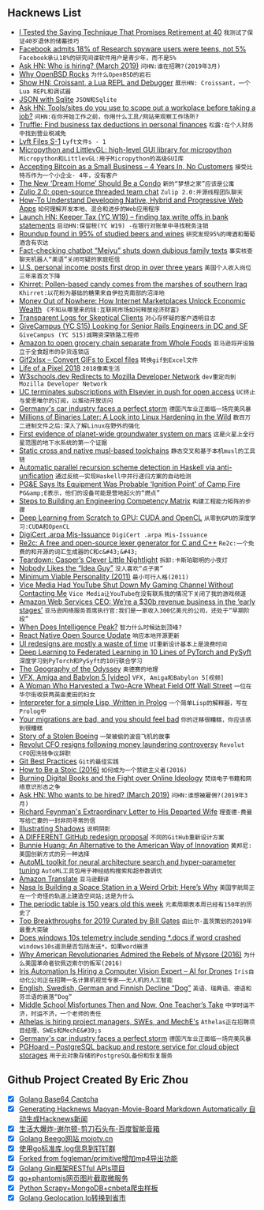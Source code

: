 ## Hacknews List


- [I Tested the Saving Technique That Promises Retirement at 40](https://www.vice.com/en_us/article/gya8bx/i-tested-the-saving-technique-that-promises-retirement-at-40)  `我测试了保证40岁退休的储蓄技巧`
- [Facebook admits 18% of Research spyware users were teens, not 5%](https://techcrunch.com/2019/02/28/facebook-research-teens/)  `Facebook承认18%的研究间谍软件用户是青少年，而不是5%`
- [Ask HN: Who is hiring? (March 2019)](item?id=19281834)  `问HN:谁在招聘?(2019年3月)`
- [Why OpenBSD Rocks](https://why-openbsd.rocks/fact/)  `为什么OpenBSD的岩石`
- [Show HN: Croissant, a Lua REPL and Debugger](https://github.com/giann/croissant)  `展示HN: Croissant，一个Lua REPL和调试器`
- [JSON with Sqlite](https://www.sqlite.org/json1.html)  `JSON和Sqlite`
- [Ask HN: Tools/sites do you use to scope out a workplace before taking a job?](item?id=19280341)  `问HN:在你开始工作之前，你用什么工具/网站来观察工作场所?`
- [Truffle: Find business tax deductions in personal finances](https://www.gotruffle.com/)  `松露:在个人财务中找到营业税减免`
- [Lyft Files S-1](https://www.sec.gov/Archives/edgar/data/1759509/000119312519059849/d633517ds1.htm)  `Lyft文件s - 1`
- [Micropython and LittlevGL: high-level GUI library for micropython](https://blog.littlevgl.com/2019-02-20/micropython-bindings)  `Micropython和LittlevGL:用于Micropython的高级GUI库`
- [Accepting Bitcoin as a Small Business – 4 Years In, No Customers](https://seymour-locksmiths.co.uk/bitcoin-locksmith/)  `接受比特币作为一个小企业- 4年，没有客户`
- [The New ‘Dream Home’ Should Be a Condo](https://www.nytimes.com/interactive/2019/03/01/opinion/dream-home-condo-cloverdale.html)  `新的“梦想之家”应该是公寓`
- [Zulip 2.0: open-source threaded team chat](https://blog.zulip.org/2019/03/01/zulip-2-0-released/)  `Zulip 2.0:开源线程团队聊天`
- [How-To Understand Developing Native, Hybrid and Progressive Web Apps](https://creatorsneverdie.com/blog/item?q=the-cost-of-developing-native-hyrbid-progressive-web-apps)  `如何理解开发本地、混合和进步的Web应用程序`
- [Launch HN: Keeper Tax (YC W19) – finding tax write offs in bank statements](item?id=19283990)  `启动HN:保留税(YC W19) -在银行对账单中寻找税务注销`
- [Roundup found in 95% of studied beers and wines](https://bigthink.com/surprising-science/roundup-beer-wine)  `研究发现95%的啤酒和葡萄酒含有农达`
- [Fact-checking chatbot “Meiyu” shuts down dubious family texts](https://www.wsj.com/articles/know-it-all-robot-shuts-down-dubious-family-texts-11551370040)  `事实核查聊天机器人“美语”关闭可疑的家庭短信`
- [U.S. personal income posts first drop in over three years](https://www.reuters.com/article/us-usa-economy-spenidng/u-s-personal-income-posts-first-drop-in-over-three-years-idUSKCN1QI4P7)  `美国个人收入岗位三年来首次下降`
- [Khirret: Pollen-based candy comes from the marshes of southern Iraq](https://www.atlasobscura.com/foods/khirret-iraqi-marsh-pollen-candy)  `Khirret:以花粉为基础的糖果来自伊拉克南部的沼泽地`
- [Money Out of Nowhere: How Internet Marketplaces Unlock Economic Wealth](http://abovethecrowd.com/2019/02/27/money-out-of-nowhere-how-internet-marketplaces-unlock-economic-wealth/)  `《不知从哪里来的钱:互联网市场如何释放经济财富》`
- [Transparent Logs for Skeptical Clients](https://research.swtch.com/tlog)  `对心存怀疑的客户透明日志`
- [GiveCampus (YC S15) Looking for Senior Rails Engineers in DC and SF](https://www.givecampus.com/careers#engineering)  `GiveCampus (YC S15)诚聘资深铁路工程师`
- [Amazon to open grocery chain separate from Whole Foods](https://techcrunch.com/2019/03/01/wsj-amazon-to-open-new-u-s-grocery-chain-separate-from-whole-foods)  `亚马逊将开设独立于全食超市的杂货连锁店`
- [Gif2xlsx – Convert GIFs to Excel files](https://github.com/pugwonk/gif2xlsx/blob/master/README.md)  `转换gif到Excel文件`
- [Life of a Pixel 2018](https://docs.google.com/presentation/d/1boPxbgNrTU0ddsc144rcXayGA_WF53k96imRH8Mp34Y/edit#slide=id.p)  `2018像素生活`
- [W3schools.dev Redirects to Mozilla Developer Network](http://w3schools.dev)  `dev重定向到Mozilla Developer Network`
- [UC terminates subscriptions with Elsevier in push for open access](https://www.universityofcalifornia.edu/press-room/uc-terminates-subscriptions-worlds-largest-scientific-publisher-push-open-access-publicly)  `UC终止与爱思唯尔的订阅，以推动开放访问`
- [Germany&#39;s car industry faces a perfect storm](https://www.handelsblatt.com/today/companies/automotive-crisis-germanys-car-industry-faces-a-perfect-storm/24026414.html)  `德国汽车业正面临一场完美风暴`
- [Millions of Binaries Later: A Look into Linux Hardening in the Wild](https://capsule8.com/blog/millions-of-binaries-later-a-look-into-linux-hardening-in-the-wild/)  `数百万二进制文件之后:深入了解Linux在野外的强化`
- [First evidence of planet-wide groundwater system on mars](http://www.esa.int/Our_Activities/Space_Science/Mars_Express/First_evidence_of_planet-wide_groundwater_system_on_Mars)  `这是火星上全行星范围的地下水系统的第一个证据`
- [Static cross and native musl-based toolchains](http://musl.cc/)  `静态交叉和基于本机musl的工具链`
- [Automatic parallel recursion scheme detection in Haskell via anti-unification](https://research-repository.st-andrews.ac.uk/bitstream/handle/10023/15729/Barwell_2017_FGCS_ParallelFunctionalPearls_AAM.pdf?sequence=1&amp;isAllowed=y)  `通过反统一实现Haskell中并行递归方案的自动检测`
- [PG&amp;E Says Its Equipment Was Probable ‘Ignition Point’ of Camp Fire](https://www.wsj.com/articles/pg-e-records-10-5-billion-charge-related-to-camp-fire-11551363969)  `PG&amp;E表示，他们的设备可能是营地起火的“燃点”`
- [Steps to Building an Engineering Competency Matrix](https://circleci.com/blog/7-steps-to-building-an-engineering-competency-matrix/)  `构建工程能力矩阵的步骤`
- [Deep Learning from Scratch to GPU: CUDA and OpenCL](https://dragan.rocks/articles/19/Deep-Learning-in-Clojure-From-Scratch-to-GPU-6-CUDA-and-OpenCL)  `从零到GPU的深度学习:CUDA和OpenCL`
- [DigiCert .arpa Mis-Issuance](https://groups.google.com/forum/#!topic/mozilla.dev.security.policy/JFwqZx7RLL0)  `DigiCert .arpa Mis-Issuance`
- [Re2c: A free and open-source lexer generator for C and C&#43;&#43;](http://re2c.org/)  `Re2c:一个免费的和开源的词汇生成器的C和c&#43;&#43;`
- [Teardown: Casper’s Clever Little Nightlight](https://blog.bolt.io/casper-glow-e4f8819376d7)  `拆卸:卡斯珀聪明的小夜灯`
- [Nobody Likes the “Idea Guy”](https://www.riskology.co/idea-guy/)  `没人喜欢“点子男”`
- [Minimum Viable Personality (2011)](https://avc.com/2011/09/minimum-viable-personality/)  `最小可行人格(2011)`
- [Vice Media Had YouTube Shut Down My Gaming Channel Without Contacting Me](https://medium.com/@anthonyheddings/vice-media-had-youtube-shut-down-my-gaming-channel-without-even-contacting-me-4298d13da841)  `Vice Media让YouTube在没有联系我的情况下关闭了我的游戏频道`
- [Amazon Web Services CEO: We’re a $30b revenue business in the ‘early stages’](https://www.cnbc.com/2019/02/28/amazon-cloud-ceo-we-have-a-30-billion-run-rate-in-our-early-stages.html)  `亚马逊网络服务首席执行官:我们是一家收入300亿美元的公司，还处于“早期阶段”`
- [When Does Intelligence Peak?](https://blogs.scientificamerican.com/beautiful-minds/when-does-intelligence-peak/)  `智力什么时候达到顶峰?`
- [React Native Open Source Update](https://facebook.github.io/react-native/blog/2019/03/01/react-native-open-source-update)  `响应本地开源更新`
- [UI redesigns are mostly a waste of time](https://debugandrelease.blogspot.com/2019/03/ui-redesigns-are-mostly-waste-of-time.html)  `UI重新设计基本上是浪费时间`
- [Deep Learning to Federated Learning in 10 Lines of PyTorch and PySyft](https://blog.openmined.org/upgrade-to-federated-learning-in-10-lines/)  `深度学习到PyTorch和PySyft的10行联合学习`
- [The Geography of the Odyssey](https://www.laphamsquarterly.org/roundtable/geography-odyssey)  `奥德赛的地理`
- [VFX, Amiga and Babylon 5 [video]](https://www.youtube.com/watch?v=Xn3UraChY0c&amp;feature=youtu.be)  `VFX, Amiga和Babylon 5[视频]`
- [A Woman Who Harvested a Two-Acre Wheat Field Off Wall Street](https://www.nytimes.com/2018/06/14/t-magazine/agnes-denes-art.html)  `一位在华尔街收获两英亩麦田的妇女`
- [Interpreter for a simple Lisp, Written in Prolog](https://github.com/triska/lisprolog)  `一个简单Lisp的解释器，写在Prolog中`
- [Your migrations are bad, and you should feel bad](https://djrobstep.com/talks/your-migrations-are-bad-and-you-should-feel-bad)  `你的迁移很糟糕，你应该感到很糟糕`
- [Story of a Stolen Boeing](https://en.wikipedia.org/wiki/2003_Angola_727_disappearance)  `一架被偷的波音飞机的故事`
- [Revolut CFO resigns following money laundering controversy](https://techcrunch.com/2019/03/01/revolut-cfo-peter-ohiggins-resigns/)  `Revolut CFO因洗钱争议辞职`
- [Git Best Practices](https://programmerfriend.com/index.php/2019/03/01/git-best-practices/)  `Git的最佳实践`
- [How to Be a Stoic (2016)](https://www.newyorker.com/magazine/2016/12/19/how-to-be-a-stoic)  `如何成为一个禁欲主义者(2016)`
- [Burning Digital Books and the Fight over Online Ideology](https://www.nicholasjrobinson.com/blog/culture-2-0/burning-digital-books-and-the-fight-over-online-ideology)  `焚烧电子书籍和网络意识形态之争`
- [Ask HN: Who wants to be hired? (March 2019)](item?id=19281832)  `问HN:谁想被雇佣?(2019年3月)`
- [Richard Feynman&#39;s Extraordinary Letter to His Departed Wife](https://www.brainpickings.org/2017/10/17/richard-feynman-arline-letter/)  `理查德·费曼写给亡妻的一封非同寻常的信`
- [Illustrating Shadows](http://illustratingshadows.com/)  `说明阴影`
- [A DIFFERENT GitHub redesign proposal](https://blog.alexrohde.com/archives/656)  `不同的GitHub重新设计方案`
- [Bunnie Huang: An Alternative to the American Way of Innovation](https://www.youtube.com/watch?v=S39fhrGjr4U)  `黄邦尼:美国创新方式的另一种选择`
- [AutoML toolkit for neural architecture search and hyper-parameter tuning](https://github.com/Microsoft/nni)  `AutoML工具包用于神经结构搜索和超参数调优`
- [Amazon Translate](https://sniphub.net/2019/02/28/Amazon-Translate.html)  `亚马逊翻译`
- [Nasa Is Building a Space Station in a Weird Orbit; Here’s Why](https://hackaday.com/2019/02/25/nasa-is-building-a-space-station-in-a-weird-orbit-heres-why/)  `美国宇航局正在一个奇怪的轨道上建造空间站;这是为什么`
- [The periodic table is 150 years old this week](https://www.economist.com/science-and-technology/2019/02/28/the-periodic-table-is-150-years-old-this-week)  `元素周期表本周已经有150年的历史了`
- [Top Breakthroughs for 2019 Curated by Bill Gates](https://www.technologyreview.com/lists/technologies/2019/)  `由比尔·盖茨策划的2019年最重大突破`
- [Does windows 10s telemetry include sending *.docs if word crashed](https://security.stackexchange.com/questions/204530/does-windows-10s-telemetry-include-sending-docs-if-word-crashed)  `windows10s遥测是否包括发送*。如果word崩溃`
- [Why American Revolutionaries Admired the Rebels of Mysore (2016)](https://aeon.co/essays/why-american-revolutionaries-admired-the-rebels-of-mysore)  `为什么美国革命者钦佩迈索尔的叛军(2016)`
- [Iris Automation Is Hiring a Computer Vision Expert – AI for Drones](http://www.irisonboard.com/careers/)  `Iris自动化公司正在招聘一名计算机视觉专家——无人机的人工智能`
- [English, Swedish, German and Finnish Decline “Dog”](https://linustechtips.com/main/topic/72936-english-swedish-german-and-finnish-decline-dog/)  `英语、瑞典语、德语和芬兰语的衰落“Dog”`
- [Middle School Misfortunes Then and Now, One Teacher’s Take](https://www.waituntil8th.org/blog/2018/11/12/middle-school-misfortunes-then-and-now-one-teachers-take)  `中学时运不济，时运不济，一个老师的责任`
- [Athelas is hiring project managers, SWEs, and MechE&#39;s](item?id=19286445)  `Athelas正在招聘项目经理、SWEs和MechE&#39;s`
- [Germany&#39;s car industry faces a perfect storm](https://www.handelsblatt.com/today/companies/automotive-crisis-germanys-car-industry-faces-a-perfect-storm/24026414.html?ticket=ST-336173-JleqvjJZMgmb5ai5Scg7-ap6)  `德国汽车业正面临一场完美风暴`
- [PGHoard – PostgreSQL backup and restore service for cloud object storages](https://github.com/aiven/pghoard/)  `用于云对象存储的PostgreSQL备份和恢复服务`

## Github Project Created By Eric Zhou

- [x] [Golang Base64 Captcha](https://github.com/mojocn/base64Captcha)
- [x] [Generating Hacknews Maoyan-Movie-Board Markdown Automatically 自动生成Hacknews新闻](https://github.com/dejavuzhou/md-genie)
- [x] [生活大爆炸-谢尔顿-剪刀石头布-百度智能音箱](https://github.com/mojocn/dueros-bang-game)
- [x] [Golang Beego网站 mojotv.cn](https://github.com/mojocn/www.mojotv.cn)
- [x] [使用go标准库,log信息到钉钉群](https://github.com/mojocn/dooger)
- [x] [Forked from fogleman/primitive增加mp4导出功能](https://github.com/mojocn/primitive)
- [x] [Golang Gin框架RESTful APIs项目](https://github.com/JJJJJJJerk/ezier-golang-web-api-framework)
- [x] [go+phantomjs网页图片截取微服务](https://github.com/mojocn/screen_shot)
- [x] [Python Scrapy+MongoDB+cnbeta爬虫样板](https://github.com/mojocn/scrapy_mongodb_boilerplate_cnbeta)
- [x] [Golang Geolocation Ip转换到省市](https://github.com/mojocn/ip2location)